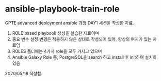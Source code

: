 # ansible-playbook-train-role

GPTE advanced deployment ansible 과정 DAY1 세션을 작성한 자료.

1) ROLE based playbook 생성을 실습한 자료이며
2) 중요 변수 설정 변경은 적용하지 않은 상태로 작성되어 있어, 향상의 여지가 있는 자료임
3) ROLES 폴더에는 4가지 role을 모두 가지고 있으며
4) Ansible Galaxy Role 중, PostgreSQL을 search 하고 install 후 init하여 설치하였음

2020/05/18 작성함.
